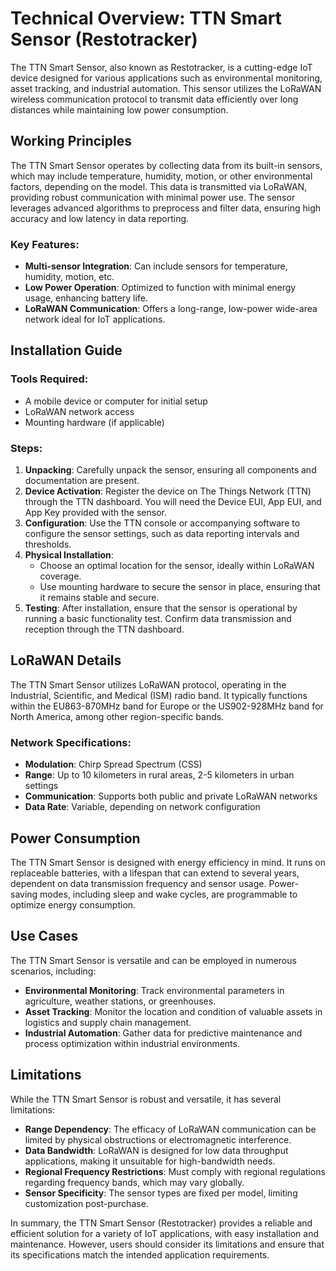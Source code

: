 # Technical Overview: TTN Smart Sensor (Restotracker)

The TTN Smart Sensor, also known as Restotracker, is a cutting-edge IoT device designed for various applications such as environmental monitoring, asset tracking, and industrial automation. This sensor utilizes the LoRaWAN wireless communication protocol to transmit data efficiently over long distances while maintaining low power consumption.

## Working Principles

The TTN Smart Sensor operates by collecting data from its built-in sensors, which may include temperature, humidity, motion, or other environmental factors, depending on the model. This data is transmitted via LoRaWAN, providing robust communication with minimal power use. The sensor leverages advanced algorithms to preprocess and filter data, ensuring high accuracy and low latency in data reporting.

### Key Features:
- **Multi-sensor Integration**: Can include sensors for temperature, humidity, motion, etc.
- **Low Power Operation**: Optimized to function with minimal energy usage, enhancing battery life.
- **LoRaWAN Communication**: Offers a long-range, low-power wide-area network ideal for IoT applications.

## Installation Guide

### Tools Required:
- A mobile device or computer for initial setup
- LoRaWAN network access
- Mounting hardware (if applicable)

### Steps:
1. **Unpacking**: Carefully unpack the sensor, ensuring all components and documentation are present.
2. **Device Activation**: Register the device on The Things Network (TTN) through the TTN dashboard. You will need the Device EUI, App EUI, and App Key provided with the sensor.
3. **Configuration**: Use the TTN console or accompanying software to configure the sensor settings, such as data reporting intervals and thresholds.
4. **Physical Installation**:
   - Choose an optimal location for the sensor, ideally within LoRaWAN coverage.
   - Use mounting hardware to secure the sensor in place, ensuring that it remains stable and secure.
5. **Testing**: After installation, ensure that the sensor is operational by running a basic functionality test. Confirm data transmission and reception through the TTN dashboard.

## LoRaWAN Details

The TTN Smart Sensor utilizes LoRaWAN protocol, operating in the Industrial, Scientific, and Medical (ISM) radio band. It typically functions within the EU863-870MHz band for Europe or the US902-928MHz band for North America, among other region-specific bands.

### Network Specifications:
- **Modulation**: Chirp Spread Spectrum (CSS)
- **Range**: Up to 10 kilometers in rural areas, 2-5 kilometers in urban settings
- **Communication**: Supports both public and private LoRaWAN networks
- **Data Rate**: Variable, depending on network configuration

## Power Consumption

The TTN Smart Sensor is designed with energy efficiency in mind. It runs on replaceable batteries, with a lifespan that can extend to several years, dependent on data transmission frequency and sensor usage. Power-saving modes, including sleep and wake cycles, are programmable to optimize energy consumption.

## Use Cases

The TTN Smart Sensor is versatile and can be employed in numerous scenarios, including:
- **Environmental Monitoring**: Track environmental parameters in agriculture, weather stations, or greenhouses.
- **Asset Tracking**: Monitor the location and condition of valuable assets in logistics and supply chain management.
- **Industrial Automation**: Gather data for predictive maintenance and process optimization within industrial environments.

## Limitations

While the TTN Smart Sensor is robust and versatile, it has several limitations:
- **Range Dependency**: The efficacy of LoRaWAN communication can be limited by physical obstructions or electromagnetic interference.
- **Data Bandwidth**: LoRaWAN is designed for low data throughput applications, making it unsuitable for high-bandwidth needs.
- **Regional Frequency Restrictions**: Must comply with regional regulations regarding frequency bands, which may vary globally.
- **Sensor Specificity**: The sensor types are fixed per model, limiting customization post-purchase.

In summary, the TTN Smart Sensor (Restotracker) provides a reliable and efficient solution for a variety of IoT applications, with easy installation and maintenance. However, users should consider its limitations and ensure that its specifications match the intended application requirements.